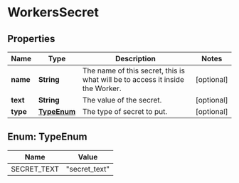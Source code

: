 

# WorkersSecret


## Properties

| Name | Type | Description | Notes |
|------------ | ------------- | ------------- | -------------|
|**name** | **String** | The name of this secret, this is what will be to access it inside the Worker. |  [optional] |
|**text** | **String** | The value of the secret. |  [optional] |
|**type** | [**TypeEnum**](#TypeEnum) | The type of secret to put. |  [optional] |



## Enum: TypeEnum

| Name | Value |
|---- | -----|
| SECRET_TEXT | &quot;secret_text&quot; |



